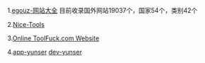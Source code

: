 1.[egouz-网站大全](https://www.egouz.com/)     目前收录国外网站19037个，国家54个，类别42个

2.[Nice-Tools](http://www.nicetool.net/)

3.[Online ToolFuck.com Website](https://www.toolfk.com/) 

4.[app-yunser](https://app.yunser.com/)     [dev-yunser](https://dev.yunser.com/)





